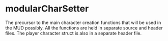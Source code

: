 # modularCharSetter
The precursor to the main character creation functions that will be used in the MUD possibly. All the functions are held in separate source and header files. The player character struct is also in a separate header file. 
